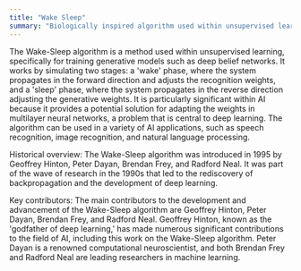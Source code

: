 ```yaml
---
title: "Wake Sleep"
summary: "Biologically inspired algorithm used within unsupervised learning to train deep belief networks."
---
```


The Wake-Sleep algorithm is a method used within unsupervised learning, specifically for training generative models such as deep belief networks. It works by simulating two stages: a 'wake' phase, where the system propagates in the forward direction and adjusts the recognition weights, and a 'sleep' phase, where the system propagates in the reverse direction adjusting the generative weights. It is particularly significant within AI because it provides a potential solution for adapting the weights in multilayer neural networks, a problem that is central to deep learning. The algorithm can be used in a variety of AI applications, such as speech recognition, image recognition, and natural language processing.

Historical overview: The Wake-Sleep algorithm was introduced in 1995 by Geoffrey Hinton, Peter Dayan, Brendan Frey, and Radford Neal. It was part of the wave of research in the 1990s that led to the rediscovery of backpropagation and the development of deep learning.

Key contributors: The main contributors to the development and advancement of the Wake-Sleep algorithm are Geoffrey Hinton, Peter Dayan, Brendan Frey, and Radford Neal. Geoffrey Hinton, known as the 'godfather of deep learning,' has made numerous significant contributions to the field of AI, including this work on the Wake-Sleep algorithm. Peter Dayan is a renowned computational neuroscientist, and both Brendan Frey and Radford Neal are leading researchers in machine learning.
